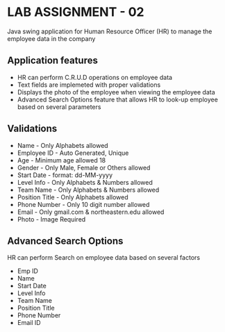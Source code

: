 
# LAB ASSIGNMENT - 02

Java swing application for Human Resource Officer (HR) to manage the employee data in the company



## Application features

- HR can perform C.R.U.D operations on employee data
- Text fields are implemeted with proper validations 
- Displays the photo of the employee when viewing the employee data
- Advanced Search Options feature that allows HR to look-up employee based on several parameters



## Validations

- Name - Only Alphabets allowed
- Employee ID - Auto Generated, Unique
- Age - Minimum age allowed 18
- Gender - Only Male, Female or Others allowed
- Start Date - format: dd-MM-yyyy
- Level Info - Only Alphabets & Numbers allowed
- Team Name - Only Alphabets & Numbers allowed
- Position Title - Only Alphabets allowed
- Phone Number - Only 10 digit number allowed
- Email - Only gmail.com & northeastern.edu allowed
- Photo - Image Required




## Advanced Search Options

HR can perform Search on employee data based on several factors
- Emp ID
- Name
- Start Date
- Level Info
- Team Name
- Position Title
- Phone Number
- Email ID 

